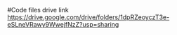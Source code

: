 #Code files drive link
https://drive.google.com/drive/folders/1dpRZeoyczT3e-eSLneVRawy9WwejfNzZ?usp=sharing
